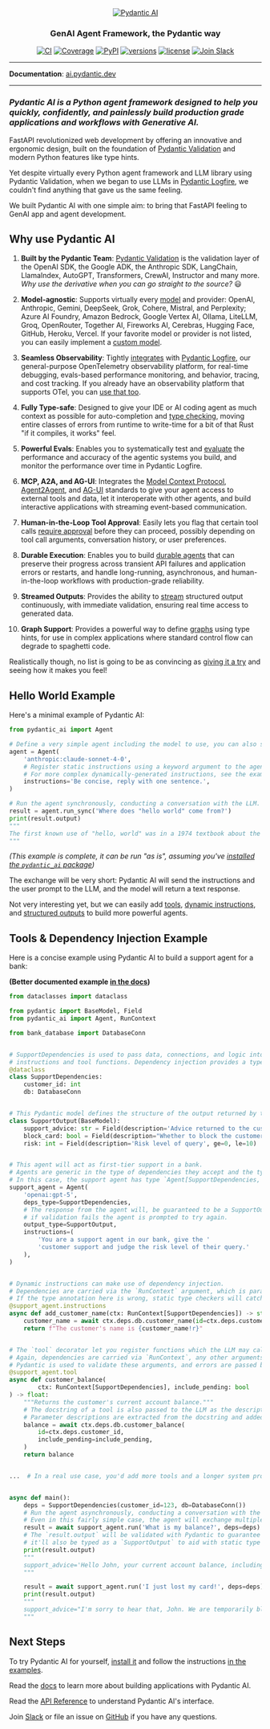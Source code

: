 <div align="center">
  <a href="https://ai.pydantic.dev/">
    <picture>
      <source media="(prefers-color-scheme: dark)" srcset="https://ai.pydantic.dev/img/pydantic-ai-dark.svg">
      <img src="https://ai.pydantic.dev/img/pydantic-ai-light.svg" alt="Pydantic AI">
    </picture>
  </a>
</div>
<div align="center">
  <h3>GenAI Agent Framework, the Pydantic way</h3>
</div>
<div align="center">
  <a href="https://github.com/pydantic/pydantic-ai/actions/workflows/ci.yml?query=branch%3Amain"><img src="https://github.com/pydantic/pydantic-ai/actions/workflows/ci.yml/badge.svg?event=push" alt="CI"></a>
  <a href="https://coverage-badge.samuelcolvin.workers.dev/redirect/pydantic/pydantic-ai"><img src="https://coverage-badge.samuelcolvin.workers.dev/pydantic/pydantic-ai.svg" alt="Coverage"></a>
  <a href="https://pypi.python.org/pypi/pydantic-ai"><img src="https://img.shields.io/pypi/v/pydantic-ai.svg" alt="PyPI"></a>
  <a href="https://github.com/pydantic/pydantic-ai"><img src="https://img.shields.io/pypi/pyversions/pydantic-ai.svg" alt="versions"></a>
  <a href="https://github.com/pydantic/pydantic-ai/blob/main/LICENSE"><img src="https://img.shields.io/github/license/pydantic/pydantic-ai.svg?v" alt="license"></a>
  <a href="https://logfire.pydantic.dev/docs/join-slack/"><img src="https://img.shields.io/badge/Slack-Join%20Slack-4A154B?logo=slack" alt="Join Slack" /></a>
</div>

---

**Documentation**: [ai.pydantic.dev](https://ai.pydantic.dev/)

---

### <em>Pydantic AI is a Python agent framework designed to help you quickly, confidently, and painlessly build production grade applications and workflows with Generative AI.</em>


FastAPI revolutionized web development by offering an innovative and ergonomic design, built on the foundation of [Pydantic Validation](https://docs.pydantic.dev) and modern Python features like type hints.

Yet despite virtually every Python agent framework and LLM library using Pydantic Validation, when we began to use LLMs in [Pydantic Logfire](https://pydantic.dev/logfire), we couldn't find anything that gave us the same feeling.

We built Pydantic AI with one simple aim: to bring that FastAPI feeling to GenAI app and agent development.

## Why use Pydantic AI

1. **Built by the Pydantic Team**:
[Pydantic Validation](https://docs.pydantic.dev/latest/) is the validation layer of the OpenAI SDK, the Google ADK, the Anthropic SDK, LangChain, LlamaIndex, AutoGPT, Transformers, CrewAI, Instructor and many more. _Why use the derivative when you can go straight to the source?_ :smiley:

2. **Model-agnostic**:
Supports virtually every [model](https://ai.pydantic.dev/models/overview) and provider: OpenAI, Anthropic, Gemini, DeepSeek, Grok, Cohere, Mistral, and Perplexity; Azure AI Foundry, Amazon Bedrock, Google Vertex AI, Ollama, LiteLLM, Groq, OpenRouter, Together AI, Fireworks AI, Cerebras, Hugging Face, GitHub, Heroku, Vercel. If your favorite model or provider is not listed, you can easily implement a [custom model](https://ai.pydantic.dev/models/overview#custom-models).

3. **Seamless Observability**:
Tightly [integrates](https://ai.pydantic.dev/logfire) with [Pydantic Logfire](https://pydantic.dev/logfire), our general-purpose OpenTelemetry observability platform, for real-time debugging, evals-based performance monitoring, and behavior, tracing, and cost tracking. If you already have an observability platform that supports OTel, you can [use that too](https://ai.pydantic.dev/logfire#alternative-observability-backends).

4. **Fully Type-safe**:
Designed to give your IDE or AI coding agent as much context as possible for auto-completion and [type checking](https://ai.pydantic.dev/agents#static-type-checking), moving entire classes of errors from runtime to write-time for a bit of that Rust "if it compiles, it works" feel.

5. **Powerful Evals**:
Enables you to systematically test and [evaluate](https://ai.pydantic.dev/evals) the performance and accuracy of the agentic systems you build, and monitor the performance over time in Pydantic Logfire.

6. **MCP, A2A, and AG-UI**:
Integrates the [Model Context Protocol](https://ai.pydantic.dev/mcp/client), [Agent2Agent](https://ai.pydantic.dev/a2a), and [AG-UI](https://ai.pydantic.dev/ag-ui) standards to give your agent access to external tools and data, let it interoperate with other agents, and build interactive applications with streaming event-based communication.

7. **Human-in-the-Loop Tool Approval**:
Easily lets you flag that certain tool calls [require approval](https://ai.pydantic.dev/deferred-tools#human-in-the-loop-tool-approval) before they can proceed, possibly depending on tool call arguments, conversation history, or user preferences.

8. **Durable Execution**:
Enables you to build [durable agents](https://ai.pydantic.dev/temporal) that can preserve their progress across transient API failures and application errors or restarts, and handle long-running, asynchronous, and human-in-the-loop workflows with production-grade reliability.

9. **Streamed Outputs**:
Provides the ability to [stream](https://ai.pydantic.dev/output#streamed-results) structured output continuously, with immediate validation, ensuring real time access to generated data.

10. **Graph Support**:
Provides a powerful way to define [graphs](https://ai.pydantic.dev/graph) using type hints, for use in complex applications where standard control flow can degrade to spaghetti code.

Realistically though, no list is going to be as convincing as [giving it a try](#next-steps) and seeing how it makes you feel!

## Hello World Example

Here's a minimal example of Pydantic AI:

```python
from pydantic_ai import Agent

# Define a very simple agent including the model to use, you can also set the model when running the agent.
agent = Agent(
    'anthropic:claude-sonnet-4-0',
    # Register static instructions using a keyword argument to the agent.
    # For more complex dynamically-generated instructions, see the example below.
    instructions='Be concise, reply with one sentence.',
)

# Run the agent synchronously, conducting a conversation with the LLM.
result = agent.run_sync('Where does "hello world" come from?')
print(result.output)
"""
The first known use of "hello, world" was in a 1974 textbook about the C programming language.
"""
```

_(This example is complete, it can be run "as is", assuming you've [installed the `pydantic_ai` package](https://ai.pydantic.dev/install))_

The exchange will be very short: Pydantic AI will send the instructions and the user prompt to the LLM, and the model will return a text response.

Not very interesting yet, but we can easily add [tools](https://ai.pydantic.dev/tools), [dynamic instructions](https://ai.pydantic.dev/agents#instructions), and [structured outputs](https://ai.pydantic.dev/output) to build more powerful agents.

## Tools & Dependency Injection Example

Here is a concise example using Pydantic AI to build a support agent for a bank:

**(Better documented example [in the docs](https://ai.pydantic.dev/#tools-dependency-injection-example))**

```python
from dataclasses import dataclass

from pydantic import BaseModel, Field
from pydantic_ai import Agent, RunContext

from bank_database import DatabaseConn


# SupportDependencies is used to pass data, connections, and logic into the model that will be needed when running
# instructions and tool functions. Dependency injection provides a type-safe way to customise the behavior of your agents.
@dataclass
class SupportDependencies:
    customer_id: int
    db: DatabaseConn


# This Pydantic model defines the structure of the output returned by the agent.
class SupportOutput(BaseModel):
    support_advice: str = Field(description='Advice returned to the customer')
    block_card: bool = Field(description="Whether to block the customer's card")
    risk: int = Field(description='Risk level of query', ge=0, le=10)


# This agent will act as first-tier support in a bank.
# Agents are generic in the type of dependencies they accept and the type of output they return.
# In this case, the support agent has type `Agent[SupportDependencies, SupportOutput]`.
support_agent = Agent(
    'openai:gpt-5',
    deps_type=SupportDependencies,
    # The response from the agent will, be guaranteed to be a SupportOutput,
    # if validation fails the agent is prompted to try again.
    output_type=SupportOutput,
    instructions=(
        'You are a support agent in our bank, give the '
        'customer support and judge the risk level of their query.'
    ),
)


# Dynamic instructions can make use of dependency injection.
# Dependencies are carried via the `RunContext` argument, which is parameterized with the `deps_type` from above.
# If the type annotation here is wrong, static type checkers will catch it.
@support_agent.instructions
async def add_customer_name(ctx: RunContext[SupportDependencies]) -> str:
    customer_name = await ctx.deps.db.customer_name(id=ctx.deps.customer_id)
    return f"The customer's name is {customer_name!r}"


# The `tool` decorator let you register functions which the LLM may call while responding to a user.
# Again, dependencies are carried via `RunContext`, any other arguments become the tool schema passed to the LLM.
# Pydantic is used to validate these arguments, and errors are passed back to the LLM so it can retry.
@support_agent.tool
async def customer_balance(
        ctx: RunContext[SupportDependencies], include_pending: bool
) -> float:
    """Returns the customer's current account balance."""
    # The docstring of a tool is also passed to the LLM as the description of the tool.
    # Parameter descriptions are extracted from the docstring and added to the parameter schema sent to the LLM.
    balance = await ctx.deps.db.customer_balance(
        id=ctx.deps.customer_id,
        include_pending=include_pending,
    )
    return balance


...  # In a real use case, you'd add more tools and a longer system prompt


async def main():
    deps = SupportDependencies(customer_id=123, db=DatabaseConn())
    # Run the agent asynchronously, conducting a conversation with the LLM until a final response is reached.
    # Even in this fairly simple case, the agent will exchange multiple messages with the LLM as tools are called to retrieve an output.
    result = await support_agent.run('What is my balance?', deps=deps)
    # The `result.output` will be validated with Pydantic to guarantee it is a `SupportOutput`. Since the agent is generic,
    # it'll also be typed as a `SupportOutput` to aid with static type checking.
    print(result.output)
    """
    support_advice='Hello John, your current account balance, including pending transactions, is $123.45.' block_card=False risk=1
    """

    result = await support_agent.run('I just lost my card!', deps=deps)
    print(result.output)
    """
    support_advice="I'm sorry to hear that, John. We are temporarily blocking your card to prevent unauthorized transactions." block_card=True risk=8
    """
```

## Next Steps

To try Pydantic AI for yourself, [install it](https://ai.pydantic.dev/install) and follow the instructions [in the examples](https://ai.pydantic.dev/examples/setup).

Read the [docs](https://ai.pydantic.dev/agents/) to learn more about building applications with Pydantic AI.

Read the [API Reference](https://ai.pydantic.dev/api/agent/) to understand Pydantic AI's interface.

Join [Slack](https://logfire.pydantic.dev/docs/join-slack/) or file an issue on [GitHub](https://github.com/pydantic/pydantic-ai/issues) if you have any questions.
